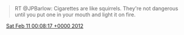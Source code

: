 > RT @JPBarlow: Cigarettes are like squirrels\. They're not dangerous until you put one in your mouth and light it on fire\.

<img src="../../media/tweet.ico" width="12" /> [Sat Feb 11 00:08:17 +0000 2012](https://twitter.com/DromerDenker/status/168124159199690752)